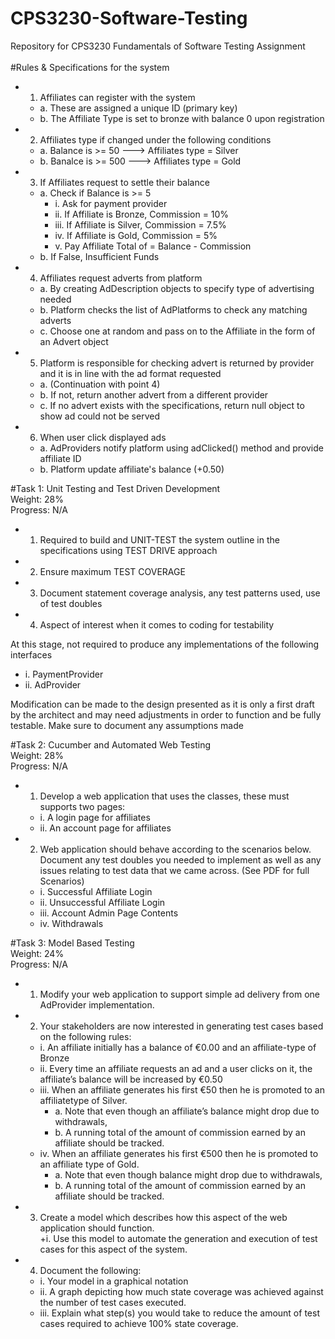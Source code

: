 # CPS3230-Software-Testing
Repository for CPS3230 Fundamentals of Software Testing Assignment
<br><br>
#Rules & Specifications for the system<br>
+ 1. Affiliates can register with the system<br>
    + a. These are assigned a unique ID (primary key)<br>
    + b. The Affiliate Type is set to bronze with balance 0 upon registration<br>
+ 2. Affiliates type if changed under the following conditions<br>
    + a. Balance is >= 50  ---> Affiliates type = Silver<br>
    + b. Banalce is >= 500 ---> Affiliates type = Gold<br>
+ 3. If Affiliates request to settle their balance<br>
    + a. Check if Balance is >= 5<br>
      + i. Ask for payment provider<br>
      + ii. If Affiliate is Bronze, Commission = 10%<br>
      + iii. If Affiliate is Silver, Commission = 7.5%<br>
      + iv. If Affiliate is Gold, Commission = 5%<br>
      + v. Pay Affiliate Total of = Balance - Commission<br>
    + b. If False, Insufficient Funds<br>
+ 4. Affiliates request adverts from platform<br>
    + a. By creating AdDescription objects to specify type of advertising needed<br>
    + b. Platform checks the list of AdPlatforms to check any matching adverts <br>
    + c. Choose one at random and pass on to the Affiliate in the form of an Advert object<br>
+ 5. Platform is responsible for checking advert is returned by provider and it is in line with the ad format requested<br>
    + a. (Continuation with point 4)<br>
    + b. If not, return another advert from a different provider<br>
    + c. If no advert exists with the specifications,  return null object to show ad could not be served<br>
+ 6. When user click displayed ads<br>
    + a. AdProviders notify platform using adClicked() method and provide affiliate ID<br>
    + b. Platform update affiliate's balance (+0.50)<br>

#Task 1: Unit Testing and Test Driven Development<br>
Weight: 28%<br>
Progress: N/A<br>
+ 1. Required to build and UNIT-TEST the system outline in the specifications using TEST DRIVE approach <br>
+ 2. Ensure maximum TEST COVERAGE<br>
+ 3. Document statement coverage analysis, any test patterns used, use of test doubles<br>
+ 4. Aspect of interest when it comes to coding for testability<br>

At this stage, not required to produce any implementations of the following interfaces<br>
+ i. PaymentProvider<br>
+ ii. AdProvider<br>

Modification can be made to the design presented as it is only a first draft by the architect and may need adjustments in order
to function and be fully testable.
Make sure to document any assumptions made

#Task 2: Cucumber and Automated Web Testing<br>
Weight: 28%<br>
Progress: N/A<br>
+ 1. Develop a web application that uses the classes, these must supports two pages:<br>
    + i. A login page for affiliates<br>
    + ii. An account page for affiliates<br>
+ 2. Web application should behave according to the scenarios below. Document any test doubles you needed to implement as well as any issues relating to test data that we came across. (See PDF for full Scenarios)<br>
    + i. Successful Affiliate Login<br>
    + ii. Unsuccessful Affiliate Login<br>
    + iii. Account Admin Page Contents<br>
    + iv. Withdrawals<br>
    
#Task 3: Model Based Testing <br>
Weight: 24%<br>
Progress: N/A <br>
+ 1. Modify your web application to support simple ad delivery from one AdProvider implementation. <br>
+ 2. Your stakeholders are now interested in generating test cases based on the following rules:<br>
    + i. An affiliate initially has a balance of €0.00 and an affiliate-type of Bronze<br>
    + ii. Every time an affiliate requests an ad and a user clicks on it, the affiliate’s balance will be increased by €0.50<br>
    + iii. When an affiliate generates his first €50 then he is promoted to an affiliatetype of Silver. <br>
        + a. Note that even though an  affiliate’s balance might drop due to withdrawals,<br>
        + b. A running total of the amount of commission earned by an affiliate should be tracked.<br>
    + iv. When an affiliate generates his first €500 then he is promoted to an affiliate type of Gold.<br>
        + a. Note that even though balance might drop due to withdrawals, <br>
        + b. A running total of the amount of commission earned by an affiliate should be tracked.<br>
+ 3. Create a model which describes how this aspect of the web application should function. <br>
    +i. Use this model to automate the generation and execution of test cases for this aspect of the system. <br>
+ 4. Document the following:<br>
    + i. Your model in a graphical notation<br>
    + ii. A graph depicting how much state coverage was achieved against the number of test cases executed.<br>
    + iii. Explain what step(s) you would take to reduce the amount of test cases required to achieve 100% state coverage.<br>
